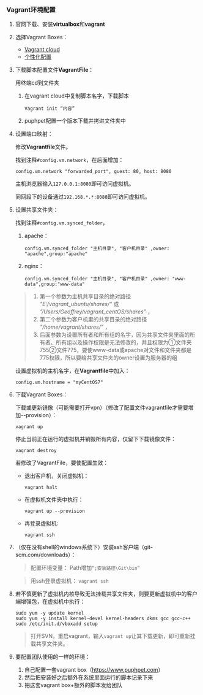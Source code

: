 ### Vagrant环境配置

1. 官网下载、安装**virtualbox**和**vagrant**
2. 选择Vagrant Boxes：

	- [Vagrant cloud](https://atlas.hashicorp.com/boxes/search)
	- [个性化配置](https://www.puphpet.com)
3. 下载脚本配置文件**VagrantFile**：

	用终端cd到文件夹

	1. 在vagrant cloud中复制脚本名字，下载脚本

		```shell
        Vagrant init “内容”
        ```
	2. puphpet配置一个版本下载并拷进文件夹中
4. 设置端口映射：

	修改**Vagrantfile**文件。

	找到注释`#config.vm.network`，在后面增加：

	```text
    config.vm.network "forwarded_port", guest: 80, host: 8080
    ```

	主机浏览器输入`127.0.0.1:8080`即可访问虚拟机。

	同网段下的设备通过`192.168.*.*:8080`即可访问虚拟机。
5. 设置共享文件夹：

	找到注释`#config.vm.synced_folder`，

	1. apache：

        ```text
        config.vm.synced_folder "主机目录", "客户机目录" ,owner: "apache",group:"apache"
        ```
    2. nginx：

        ```text
        config.vm.synced_folder "主机目录", "客户机目录" ,owner: "www-data",group:"www-data"
        ```

	>1. 第一个参数为主机共享目录的绝对路径 *"E:/vagrant_ubuntu/shares/"* 或 *”/Users/Geoffrey/vagrant_centOS/shares”* ，
	>2. 第二个参数为客户机里的共享目录的绝对路径 *"/home/vagrant/shares/"* ，
	>3. 后面参数为设置所有者和所有组的名字，因为共享文件夹里面的所有者、所有组以及操作权限是无法修改的，并且权限为①文件夹755②文件775，要使www-data或apache对文件和文件夹都是775权限，所以要给共享文件夹的owner设置为服务器的组

	设置虚拟机的主机名字，在**Vagrantfile**中加入：

	```text
    config.vm.hostname = "myCentOS7"
    ```
6. 下载Vagrant Boxes：

	下载或更新镜像（可能需要打开vpn）（修改了配置文件vagrantfile才需要增加--provision）：

	```shell
    vagrant up
    ```

	停止当前正在运行的虚拟机并销毁所有内容，仅留下下载镜像文件：

    ```shell
    vagrant destroy
    ```

	若修改了VagrantFile，要使配置生效：

	- 退出客户机，关闭虚拟机：

	    ```shell
        vagrant halt
        ```
	- 在虚拟机文件夹中执行：

	    ```shell
        vagrant up --provision
        ```
	- 再登录虚拟机:

	    ```shell
        vagrant ssh
        ```
7. （仅在没有shell的windows系统下）安装ssh客户端（git-scm.com/downloads）：

	>配置环境变量：
	>Path增加`“;安装路径\Git\bin“`

	>用ssh登录虚拟机：
	>`vagrant ssh `
8. 若不慎更新了虚拟机内核导致无法挂载共享文件夹，则要更新虚拟机中的客户端增强包，在虚拟机中执行：

    ```shell
    sudo yum -y update kernel
    sudo yum -y install kernel-devel kernel-headers dkms gcc gcc-c++
    sudo /etc/init.d/vboxadd setup
    ```

	>打开SVN，重启vagrant，输入`vagrant up`让其下载更新，即可重新挂载共享文件夹。
9. 要配置团队使用的一样的环境：

	1. 自己配置一套vagrant box（<https://www.puphpet.com>）
	2. 然后把安装好之后额外在系统里面运行的脚本记录下来
	3. 把这套vagrant box+额外的脚本发给团队

